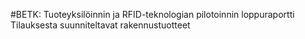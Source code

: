 #BETK: Tuoteyksilöinnin ja RFID-teknologian pilotoinnin loppuraportti
Tilauksesta suunniteltavat rakennustuotteet

